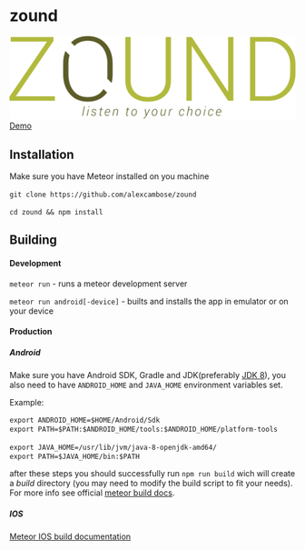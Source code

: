 
# zound
![Zound Logo](https://github.com/alexcambose/zound/blob/master/public/logo.png "Zound logo")
[Demo](http://alexcambose.com:2001)

## Installation
Make sure you have Meteor installed on you machine

`git clone https://github.com/alexcambose/zound`

`cd zound && npm install`

## Building
#### Development

`meteor run`  - runs a meteor development server

`meteor run android[-device]` - builts and installs the app in emulator or on your device

#### Production
##### Android
Make sure you have Android SDK, Gradle and JDK(preferably [JDK 8](http://www.oracle.com/technetwork/java/javase/downloads/jdk8-downloads-2133151.html)), you also need to have `ANDROID_HOME` and `JAVA_HOME`  environment variables set.

Example:
```
export ANDROID_HOME=$HOME/Android/Sdk
export PATH=$PATH:$ANDROID_HOME/tools:$ANDROID_HOME/platform-tools

export JAVA_HOME=/usr/lib/jvm/java-8-openjdk-amd64/
export PATH=$JAVA_HOME/bin:$PATH
```
after these steps you should successfully run `npm run build` wich will create a *build* directory (you may need to modify the build script to fit your needs). For more info see official [meteor build docs](https://guide.meteor.com/mobile.html#installing-prerequisites-android).
##### IOS
[Meteor IOS build documentation](https://guide.meteor.com/mobile.html#installing-prerequisites-ios)


